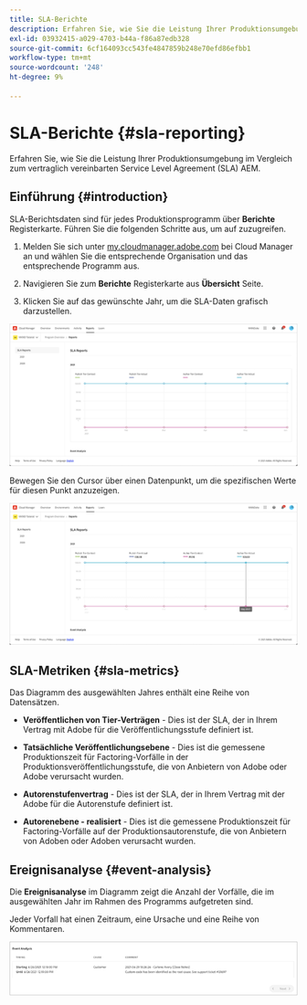 ```yaml
---
title: SLA-Berichte
description: Erfahren Sie, wie Sie die Leistung Ihrer Produktionsumgebung im Vergleich zum vertraglich vereinbarten Service Level Agreement (SLA) AEM.
exl-id: 03932415-a029-4703-b44a-f86a87edb328
source-git-commit: 6cf164093cc543fe4847859b248e70efd86efbb1
workflow-type: tm+mt
source-wordcount: '248'
ht-degree: 9%

---
```



# SLA-Berichte {#sla-reporting}

Erfahren Sie, wie Sie die Leistung Ihrer Produktionsumgebung im Vergleich zum vertraglich vereinbarten Service Level Agreement (SLA) AEM.

## Einführung {#introduction}

SLA-Berichtsdaten sind für jedes Produktionsprogramm über **Berichte** Registerkarte. Führen Sie die folgenden Schritte aus, um auf zuzugreifen.

1. Melden Sie sich unter [my.cloudmanager.adobe.com](https://my.cloudmanager.adobe.com/) bei Cloud Manager an und wählen Sie die entsprechende Organisation und das entsprechende Programm aus.

1. Navigieren Sie zum **Berichte** Registerkarte aus **Übersicht** Seite.

1. Klicken Sie auf das gewünschte Jahr, um die SLA-Daten grafisch darzustellen.

![Beispiel eines SLA-Diagramms](assets/sla-reporting-1.png)

Bewegen Sie den Cursor über einen Datenpunkt, um die spezifischen Werte für diesen Punkt anzuzeigen.

![Detaillierte Daten anzeigen](assets/sla-reporting-b.png)

## SLA-Metriken {#sla-metrics}

Das Diagramm des ausgewählten Jahres enthält eine Reihe von Datensätzen.

* **Veröffentlichen von Tier-Verträgen** - Dies ist der SLA, der in Ihrem Vertrag mit Adobe für die Veröffentlichungsstufe definiert ist.

* **Tatsächliche Veröffentlichungsebene** - Dies ist die gemessene Produktionszeit für Factoring-Vorfälle in der Produktionsveröffentlichungsstufe, die von Anbietern von Adobe oder Adobe verursacht wurden.

* **Autorenstufenvertrag** - Dies ist der SLA, der in Ihrem Vertrag mit der Adobe für die Autorenstufe definiert ist.

* **Autorenebene - realisiert** - Dies ist die gemessene Produktionszeit für Factoring-Vorfälle auf der Produktionsautorenstufe, die von Anbietern von Adoben oder Adoben verursacht wurden.

## Ereignisanalyse {#event-analysis}

Die **Ereignisanalyse** im Diagramm zeigt die Anzahl der Vorfälle, die im ausgewählten Jahr im Rahmen des Programms aufgetreten sind.

Jeder Vorfall hat einen Zeitraum, eine Ursache und eine Reihe von Kommentaren.

![Beispiel für eine Ereignisanalyse](assets/sla-reporting-c.png)
